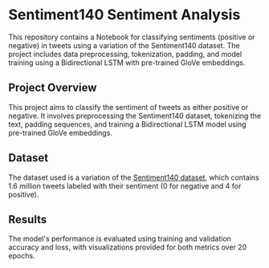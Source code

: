 # Sentiment140 Sentiment Analysis

This repository contains a Notebook for classifying sentiments (positive or negative) in tweets using a variation of the Sentiment140 dataset. The project includes data preprocessing, tokenization, padding, and model training using a Bidirectional LSTM with pre-trained GloVe embeddings.

## Project Overview
This project aims to classify the sentiment of tweets as either positive or negative. It involves preprocessing the Sentiment140 dataset, tokenizing the text, padding sequences, and training a Bidirectional LSTM model using pre-trained GloVe embeddings.

## Dataset
The dataset used is a variation of the [Sentiment140 dataset](http://help.sentiment140.com/home), which contains 1.6 million tweets labeled with their sentiment (0 for negative and 4 for positive).

## Results
The model's performance is evaluated using training and validation accuracy and loss, with visualizations provided for both metrics over 20 epochs.
